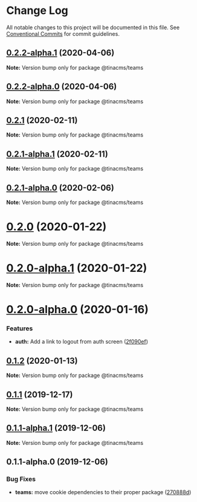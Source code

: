 # Change Log

All notable changes to this project will be documented in this file.
See [Conventional Commits](https://conventionalcommits.org) for commit guidelines.

## [0.2.2-alpha.1](https://github.com/tinacms/tinacms/compare/@tinacms/teams@0.2.2-alpha.0...@tinacms/teams@0.2.2-alpha.1) (2020-04-06)

**Note:** Version bump only for package @tinacms/teams





## [0.2.2-alpha.0](https://github.com/tinacms/tinacms/compare/@tinacms/teams@0.2.1...@tinacms/teams@0.2.2-alpha.0) (2020-04-06)

**Note:** Version bump only for package @tinacms/teams





## [0.2.1](https://github.com/tinacms/tinacms/compare/@tinacms/teams@0.2.1-alpha.1...@tinacms/teams@0.2.1) (2020-02-11)

**Note:** Version bump only for package @tinacms/teams





## [0.2.1-alpha.1](https://github.com/tinacms/tinacms/compare/@tinacms/teams@0.2.1-alpha.0...@tinacms/teams@0.2.1-alpha.1) (2020-02-11)

**Note:** Version bump only for package @tinacms/teams





## [0.2.1-alpha.0](https://github.com/tinacms/tinacms/compare/@tinacms/teams@0.2.0...@tinacms/teams@0.2.1-alpha.0) (2020-02-06)

**Note:** Version bump only for package @tinacms/teams





# [0.2.0](https://github.com/tinacms/tinacms/compare/@tinacms/teams@0.2.0-alpha.1...@tinacms/teams@0.2.0) (2020-01-22)

**Note:** Version bump only for package @tinacms/teams





# [0.2.0-alpha.1](https://github.com/tinacms/tinacms/compare/@tinacms/teams@0.2.0-alpha.0...@tinacms/teams@0.2.0-alpha.1) (2020-01-22)

**Note:** Version bump only for package @tinacms/teams





# [0.2.0-alpha.0](https://github.com/tinacms/tinacms/compare/@tinacms/teams@0.1.2...@tinacms/teams@0.2.0-alpha.0) (2020-01-16)


### Features

* **auth:** Add a link to logout from auth screen ([2f090ef](https://github.com/tinacms/tinacms/commit/2f090ef))





## [0.1.2](https://github.com/tinacms/tinacms/compare/@tinacms/teams@0.1.2-alpha.0...@tinacms/teams@0.1.2) (2020-01-13)

**Note:** Version bump only for package @tinacms/teams





## [0.1.1](https://github.com/tinacms/tinacms/compare/@tinacms/teams@0.1.1-alpha.1...@tinacms/teams@0.1.1) (2019-12-17)

**Note:** Version bump only for package @tinacms/teams





## [0.1.1-alpha.1](https://github.com/tinacms/tinacms/compare/@tinacms/teams@0.1.1-alpha.0...@tinacms/teams@0.1.1-alpha.1) (2019-12-06)

**Note:** Version bump only for package @tinacms/teams





## 0.1.1-alpha.0 (2019-12-06)


### Bug Fixes

* **teams:** move cookie dependencies to their proper package ([270888d](https://github.com/tinacms/tinacms/commit/270888d))
